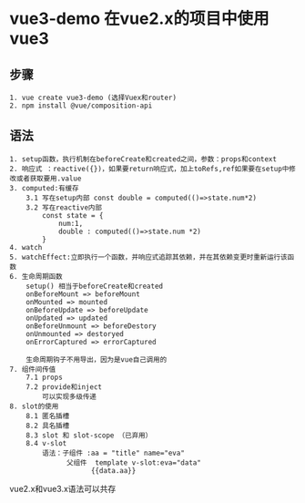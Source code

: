 # vue3-demo 在vue2.x的项目中使用vue3

## 步骤
	1. vue create vue3-demo (选择Vuex和router)
	2. npm install @vue/composition-api 

## 语法
	1. setup函数，执行机制在beforeCreate和created之间，参数：props和context
	2. 响应式 ：reactive({})，如果要return响应式，加上toRefs,ref如果要在setup中修改或者获取要用.value
	3. computed:有缓存
		3.1 写在setup内部 const double = computed(()=>state.num*2)
		3.2 写在reactive内部  
			const state = {
				num:1,
				double : computed(()=>state.num *2)
			}
	4. watch
	5. watchEffect:立即执行一个函数，并响应式追踪其依赖，并在其依赖变更时重新运行该函数
	6. 生命周期函数
		setup() 相当于beforeCreate和created
		onBeforeMount => beforeMount
		onMounted => mounted
		onBeforeUpdate => beforeUpdate
		onUpdated => updated
		onBeforeUnmount => beforeDestory
		onUnmounted => destoryed
		onErrorCaptured => errorCaptured

		生命周期钩子不用导出，因为是vue自己调用的
	7. 组件间传值
		7.1 props
		7.2 provide和inject
			可以实现多级传递
	8. slot的使用
		8.1 匿名插槽
		8.2 具名插槽
		8.3 slot 和 slot-scope （已弃用）
		8.4 v-slot 
			语法：子组件 :aa = "title" name="eva"
				  父组件  template v-slot:eva="data"
				  		{{data.aa}}






vue2.x和vue3.x语法可以共存